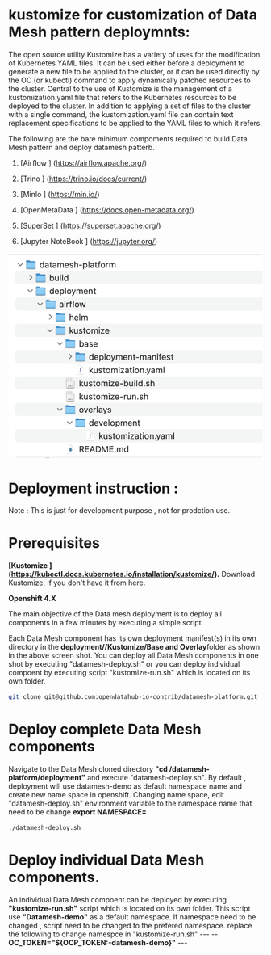 # kustomize for customization of Data Mesh pattern deploymnts:

The open source utility Kustomize has a variety of uses for the modification of Kubernetes YAML files. It can be used either before a deployment to generate a new file to be applied to the cluster, or it can be used directly by the OC (or kubectl) command to apply dynamically patched resources to the cluster. Central to the use of Kustomize is the management of a kustomization.yaml file that refers to the Kubernetes resources to be deployed to the cluster. In addition to applying a set of files to the cluster with a single command, the kustomization.yaml file can contain text replacement specifications to be applied to the YAML files to which it refers.

The following are the bare minimum compoments required to build Data Mesh pattern and deploy datamesh patterb.

1. [Airflow ] (https://airflow.apache.org/)

2. [Trino ] (https://trino.io/docs/current/)

3. [MinIo ] (https://min.io/)

4. [OpenMetaData ] (https://docs.open-metadata.org/)

5. [SuperSet ] (https://superset.apache.org/)

6. [Jupyter NoteBook ] (https://jupyter.org/)


![images/deploy-structure.png](images/deploy-structure.png)

# Deployment instruction :

Note : This is just for development purpose ,  not for prodction use. 

# Prerequisites 

**[Kustomize ] (https://kubectl.docs.kubernetes.io/installation/kustomize/).** Download Kustomize, if you don't have it from here.

**Openshift 4.X**

The main objective of the Data mesh deployment is to deploy all components in a few minutes by executing a simple script.

Each Data Mesh component has its own deployment manifest(s) in its own directory in the **deployment/<componnent>/Kustomize/Base and Overlay**folder as shown in the above screen shot. You can deploy all Data Mesh components in one shot by executing "datamesh-deploy.sh" or you can deploy individual compoent by executing script "kustomize-run.sh" which is located on its own folder.

```bash
git clone git@github.com:opendatahub-io-contrib/datamesh-platform.git
```
# Deploy complete Data Mesh components 

Navigate to the Data Mesh cloned directory **"cd /datamesh-platform/deployment"** and execute "datamesh-deploy.sh". By default , deployment will use datamesh-demo as default namespace name and create new name space in openshift. Changing name space,  edit "datamesh-deploy.sh" environment variable to the namespace name that need to be change
    **export NAMESPACE=<your name space>**

```bash
./datamesh-deploy.sh
```

# Deploy individual Data Mesh components. 
 
 An individual Data Mesh compoent can be deployed by executing **"kustomize-run.sh"** script which is located on its own folder. This script use **"Datamesh-demo"** as a default namespace. If namespace need to be changed , script need to be changed to the prefered namespace. 
    replace the following to change namespce in "kustomize-run.sh"
    ---
    --
      **OC_TOKEN="${OCP_TOKEN:-datamesh-demo}"**
    ---



